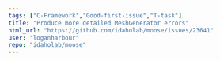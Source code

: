 ```yaml
---
tags: ["C-Framework","Good-first-issue","T-task"]
title: "Produce more detailed MeshGenerator errors"
html_url: "https://github.com/idaholab/moose/issues/23641"
user: "loganharbour"
repo: "idaholab/moose"
---
```


